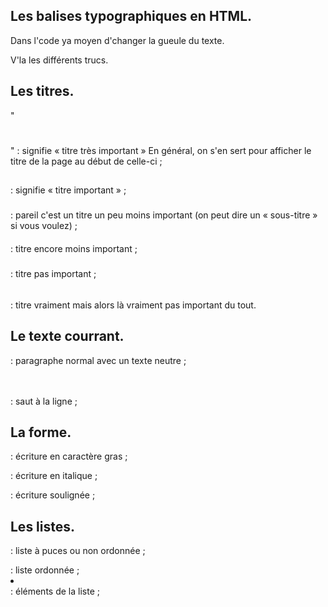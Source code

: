 ## Les balises typographiques en HTML.

Dans l'code ya moyen d'changer la gueule du texte.

V'la les différents trucs.

## Les titres.

"<h1> </h1>"  : signifie « titre très important » En général, on s'en sert pour afficher le titre de la page au début de celle-ci ;

<h2> </h2>  : signifie « titre important » ;

<h3> </h3>  : pareil c'est un titre un peu moins important (on peut dire un « sous-titre » si vous voulez) ;

<h4> </h4>  : titre encore moins important ;

<h5> </h5>  : titre pas important ;

<h6> </h6>  : titre vraiment mais alors là vraiment pas important du tout.

## Le texte courrant.

<p> </p>    : paragraphe normal avec un texte neutre ;

<br> </br>  : saut à la ligne ;

## La forme.

<strong> </strong>  : écriture en caractère gras ;

<em> </em>          : écriture en italique ; 

<mark> </mark>      : écriture soulignée ;

## Les listes.

<ul> </ul>  : liste à puces ou non ordonnée ;

<ol> </ol>  : liste ordonnée ;

<li> </li>  : éléments de la liste ;




